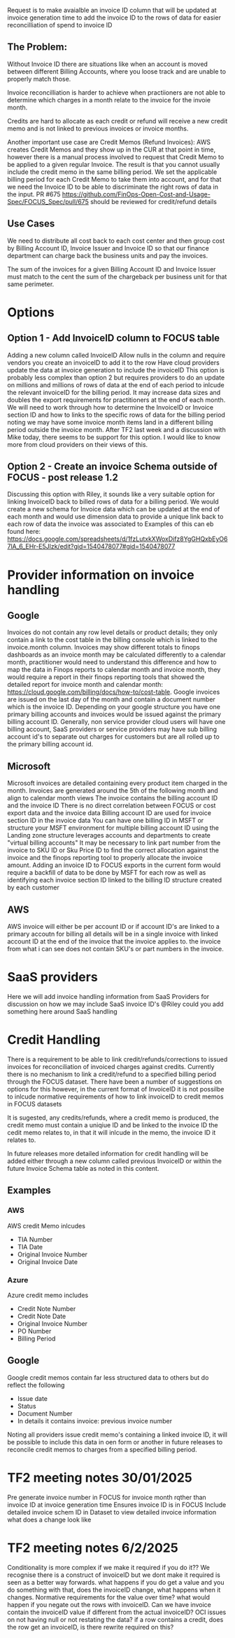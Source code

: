 Request is to make avaialble an invoice ID column that will be updated at invoice generation time to add the invoice ID to the rows of data for easier reconcilliation of spend to invoice ID

## The Problem:

Without Invoice ID there are situations like when an account is moved between different Billing Accounts, where you loose track and are unable to properly match those.

Invoice reconcilliation is harder to achieve when practiioners are not able to determine which charges in a month relate to the invoice for the invoie month.

Credits are hard to allocate as each credit or refund will receive a new credit memo and is not linked to previous invoices or invoice months.

Another important use case are Credit Memos (Refund Invoices): AWS creates Credit Memos and they show up in the CUR at that point in time, however there is a manual process involved to request that Credit Memo to be applied to a given regular Invoice. The result is that you cannot usually include the credit memo in the same billing period. We set the applicable billing period for each Credit Memo to take them into account, and for that we need the Invoice ID to be able to discriminate the right rows of data in the input. PR #675 https://github.com/FinOps-Open-Cost-and-Usage-Spec/FOCUS_Spec/pull/675 should be reviewed for credit/refund details

## Use Cases

We need to distribute all cost back to each cost center and then group cost by Billing Account ID, Invoice Issuer and Invoice ID so that our finance department can charge back the business units and pay the invoices.

The sum of the invoices for a given Billing Account ID and Invoice Issuer must match to the cent the sum of the chargeback per business unit for that same perimeter.

# Options
## Option 1 - Add InvoiceID column to FOCUS table
Adding a new column called InvoiceID
Allow nulls in the column and require vendors you create an invoiceID to add it to the row
Have cloud providers update the data at invoice generation to include the invoiceID
This option is probably less complex than option 2 but requires providers to do an update on millions and millions of rows of data at the end of each period to inlcude the relevant invoiceID for the billing period. 
It may increase data sizes and doubles the export requirements for practitioners at the end of each month.
We will need to work through how to determine the InvoiceID or Invoice section ID and how to links to the specific rows of data for the billing period noting we may have some invoice month items land in a different billing period outside the invoice month.
After TF2 last week and a discussion with Mike today, there seems to be support for this option. I would like to know more from cloud providers on their views of this.

## Option 2 - Create an invoice Schema outside of FOCUS - post release 1.2
Discussing this option with Riley, it sounds like a very suitable option for linking InvoiceID back to billed rows of data for a billing period. 
We would create a new schema for Invoice data which can be updated at the end of each month and would use dimension data to provide a unique link back to each row of data the invoice was associated to
Examples of this can eb found here: https://docs.google.com/spreadsheets/d/1fzLutxkXWoxDifz8YgGHQxbEyO67lA_6_EHr-E5Jlzk/edit?gid=1540478077#gid=1540478077

# Provider information on invoice handling
## Google
Invoices do not contain any row level details or product details; they only contain a link to the cost table in the billing console which is linked to the invoice.month column.
Invoices may show different totals to finops dashboards as an invoice month may be calculated differently to a calendar month, practitioner would need to understand this difference and how to map the data in Finops reports to calendar month and invoice month, they would require a report in their finops reporting tools that showed the detailed report for invoice month and calendar month: https://cloud.google.com/billing/docs/how-to/cost-table.
Google invoices are issued on the last day of the month and contain a document number which is the invoice ID. Depending on your google structure you have one primary billing accounts and invoices would be issued against the primary billing account ID. Generally, non service provider cloud users will have one billing account, SaaS providers or service providers may have sub billing account id's to separate out charges for customers but are all rolled up to the primary billing account id.

## Microsoft
Microsoft invoices are detailed containing every product item charged in the month.
Invoices are generated around the 5th of the following month and align to calendar month views
The invoice contains the billing account ID and the invoice ID
There is no direct correlation between FOCUS or cost export data and the invoice data
Billing account ID are used for invoice section ID in the invoice data
You can have one billing ID in MSFT or structure your MSFT environment for multiple billing account ID using the Landing zone structure leverages accounts and departments to create "virtual billing accounts"
It may be necessary to link part number from the invoice to SKU ID or Sku Price ID to find the correct allocation against the invoice and the finops reporting tool to properly allocate the invoice amount.
Adding an invoice ID to FOCUS exports in the current form would require a backfill of data to be done by MSFT for each row as well as identifying each invoice section ID linked to the billing ID structure created by each customer

## AWS
AWS invoice will either be per account ID or if account ID's are linked to a primary accoutn for billing all details will be in a single invoice with linked account ID at the end of the invoice that the invoice applies to. the invoice from what i can see does not contain SKU's or part numbers in the invoice.

# SaaS providers
Here we will add invoice handling information from SaaS Providers for discussion on how we may include SaaS invoice ID's
@Riley could you add something here around SaaS handling

# Credit Handling
There is a requirement to be able to link credit/refunds/corrections to issued invoices for reconciliation of invoiced charges against credits. Currently there is no mechanism to link a credit/refund to a specified billing period through the FOCUS dataset. There have been a number of suggestions on options for this however, in the current format of InvoiceID it is not possilbe to inlcude normative requirements of how to link invoiceID to credit memos in FOCUS datasets

It is sugested, any credits/refunds, where a credit memo is produced, the credit memo must contain a uniqiue ID and be linked to the invoice ID the cedit memo relates to, in that it will inlcude in the memo, the invoice ID it relates to.

In future releases more detailed information for credit handling will be added either through a new column called previous InvoiceID or within the future Invoice Schema table as noted in this content.

## Examples
### AWS
AWS credit Memo inlcudes
* TIA Number
* TIA Date
* Original Invoice Number
* Original Invoice Date

### Azure
Azure credit memo includes
* Credit Note Number
* Credit Note Date
* Original Invoice Number
* PO Number
* Billing Period

## Google
Google credit memos contain far less structured data to others but do reflect the following
* Issue date
* Status
* Document Number
* In details it contains invoice: previous invoice number

Noting all providers issue credit memo's containing a linked invoice ID, it will be possible to include this data in oen form or another in future releases to reconcile credit memos to charges from a specified billing period.

# TF2 meeting notes 30/01/2025
Pre generate invoice number in FOCUS for invoice month rqther than invoice ID at invoice generation time
Ensures invoice ID is in FOCUS 
Include detailed invoice schem ID in Dataset to view detailed invoice information
what does a change look like

# TF2 meeting notes 6/2/2025
Conditionality is more complex if we make it required if you do it??
We recognise there is a construct of invoiceID but we dont make it required is seen as a better way forwards. 
what happens if you do get a value and you do something with that, does the invoiceID change, what happens when it changes. 
Normative requirements for the value over time? 
what would happen if you negate out the rows with invoiceID. 
Can we have invoice contain the invoiceID value if different from the actual invoiceID? 
OCI issues on not having null or not restating the data? 
if a row contains a credit, does the row get an invoiceID, is there rewrite required on this?
